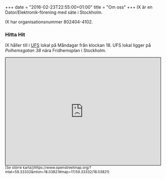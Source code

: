+++
date = "2016-02-23T22:55:00+01:00"
title = "Om oss"
+++
IX är en Dator/Elektronik-förening med säte i Stockholm.

IX har organisationsnummer 802404-4102.

### Hitta Hit
IX håller till i [UFS](http://ufs.se/) lokal på Måndagar från klockan 18. UFS
lokal ligger på *Polhemsgatan 38* nära Fridhemsplan i Stockholm.

<iframe src="https://www.openstreetmap.org/export/embed.html?bbox=18.025871515274048%2C59.32980197428491%2C18.05054783821106%2C59.33683370733963&amp;layer=mapnik&amp;marker=59.333318022731746%2C18.038209676742554" style="border: 1px solid black; width: 100%; height: 350px;"></iframe>
<br/>
<small>[Se större karta](https://www.openstreetmap.org/?mlat=59.33332&amp;mlon=18.03821#map=17/59.33332/18.03821)</small>
